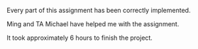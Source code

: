Every part of this assignment has been correctly implemented.

Ming and TA Michael have helped me with the assignment. 

It took approximately 6 hours to finish the project.

